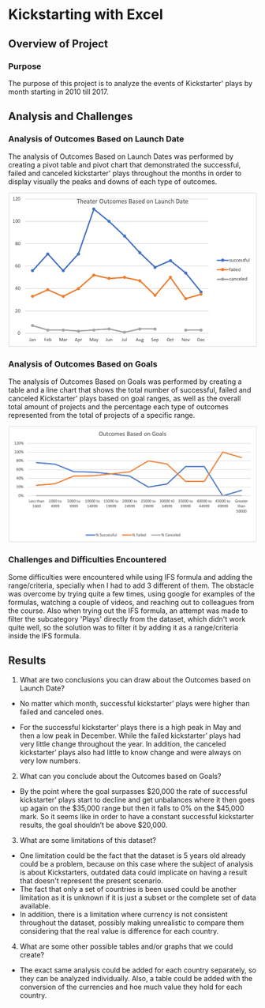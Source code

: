 # Kickstarting with Excel 

## Overview of Project

### Purpose 
The purpose of this project is to analyze the events of Kickstarter' plays by month starting in 2010 till 2017.

## Analysis and Challenges

### Analysis of Outcomes Based on Launch Date

The analysis of Outcomes Based on Launch Dates was performed by creating a pivot table and pivot chart that demonstrated the successful, failed and canceled kickstarter' plays throughout the months in order to display visually the peaks and downs of each type of outcomes.

![Outcomes_based_on_Launch_Date](https://github.com/BiancaTaisePommerening/kickstarter-analysis/blob/main/Resources%20/Theater_Outcomes_vs_Launch.png)


### Analysis of Outcomes Based on Goals

The analysis of Outcomes Based on Goals was performed by creating a table and a line chart that shows the total number of successful, failed and canceled Kickstarter' plays based on goal ranges, as well as the overall total amount of projects and the percentage each type of outcomes represented from the total of projects of a specific range.

![Outcomes_Based_on_Goals](https://github.com/BiancaTaisePommerening/kickstarter-analysis/blob/main/Resources%20/Outcomes_vs_Goals.png)



### Challenges and Difficulties Encountered

Some difficulties were encountered while using IFS formula and adding the range/criteria, specially when I had to add 3 different of them. The obstacle was overcome by trying quite a few times, using google for examples of the formulas, watching a couple of videos, and reaching out to colleagues from the course.
Also when trying out the IFS formula, an attempt was made to filter the subcategory 'Plays' directly from the dataset, which didn't work quite well, so the solution was to filter it by adding it as a range/criteria inside the IFS formula.


## Results

1. What are two conclusions you can draw about the Outcomes based on Launch Date?


  - No matter which month, successful kickstarter’ plays were higher than failed and canceled ones.

  - For the successful kickstarter’ plays there is a high peak in May and then a low peak in December. While the failed kickstarter’ plays had very little change throughout the year. In addition, the canceled kickstarter’ plays also had little to know change and were always on very low numbers. 


2. What can you conclude about the Outcomes based on Goals?

  - By the point where the goal surpasses $20,000 the rate of successful kickstarter’ plays start to decline and get unbalances where it then goes up again on the $35,000 range but then it falls to 0% on the $45,000 mark. 
So it seems like in order to have a constant successful kickstarter results, the goal shouldn’t be above $20,000.


3. What are some limitations of this dataset?

  - One limitation could be the fact that the dataset is 5 years old already could be a problem, because on this case where the subject of analysis is about    Kickstarters, outdated data could implicate on having a result that doesn't represent the present scenario.
  - The fact that only a set of countries is been used could be another limitation as it is unknown if it is just a subset or the complete set of data available.
  - In addition, there is a limitation where currency is not consistent throughout the dataset, possibly making unrealistic to compare them considering that the real value is difference for each country.

4. What are some other possible tables and/or graphs that we could create?

  - The exact same analysis could be added for each country separately, so they can be analyzed individually. 
Also, a table could be added with the conversion of the currencies and hoe much value they hold for each country.
